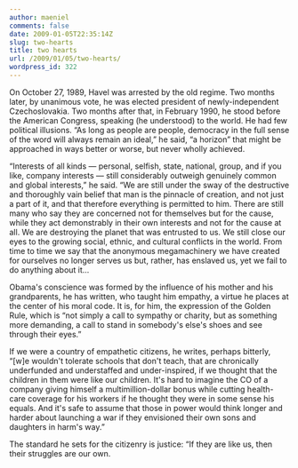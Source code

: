 ```yaml
---
author: maeniel
comments: false
date: 2009-01-05T22:35:14Z
slug: two-hearts
title: two hearts
url: /2009/01/05/two-hearts/
wordpress_id: 322
---
```


On October 27, 1989, Havel was arrested by the old regime. Two months later, by unanimous vote, he was elected president of newly-independent Czechoslovakia. Two months after that, in February 1990, he stood before the American Congress, speaking (he understood) to the world. He had few political illusions. “As long as people are people, democracy in the full sense of the word will always remain an ideal,” he said, “a horizon” that might be approached in ways better or worse, but never wholly achieved.

“Interests of all kinds — personal, selfish, state, national, group, and if you like, company interests — still considerably outweigh genuinely common and global interests,” he said. “We are still under the sway of the destructive and thoroughly vain belief that man is the pinnacle of creation, and not just a part of it, and that therefore everything is permitted to him. There are still many who say they are concerned not for themselves but for the cause, while they act demonstrably in their own interests and not for the cause at all. We are destroying the planet that was entrusted to us. We still close our eyes to the growing social, ethnic, and cultural conflicts in the world. From time to time we say that the anonymous megamachinery we have created for ourselves no longer serves us but, rather, has enslaved us, yet we fail to do anything about it...

Obama's conscience was formed by the influence of his mother and his grandparents, he has written, who taught him empathy, a virtue he places at the center of his moral code. It is, for him, the expression of the Golden Rule, which is “not simply a call to sympathy or charity, but as something more demanding, a call to stand in somebody's else's shoes and see through their eyes.”

If we were a country of empathetic citizens, he writes, perhaps bitterly, “[w]e wouldn't tolerate schools that don't teach, that are chronically underfunded and understaffed and under-inspired, if we thought that the children in them were like our children. It's hard to imagine the CO of a company giving himself a multimillion-dollar bonus while cutting health-care coverage for his workers if he thought they were in some sense his equals. And it's safe to assume that those in power would think longer and harder about launching a war if they envisioned their own sons and daughters in harm's way.”

The standard he sets for the citizenry is justice: “If they are like us, then their struggles are our own.

